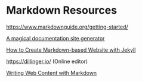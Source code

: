 # Markdown Resources

https://www.markdownguide.org/getting-started/

[A magical documentation site generator](https://docsify.js.org/)

[How to Create Markdown-based Website with Jekyll](https://medium.com/pacroy/how-to-create-markdown-based-website-with-jekyll-e61454c23f68)

https://dillinger.io/ (Online editor)

[Writing Web Content with Markdown](https://www.hongkiat.com/blog/web-content-with-markdown/)

